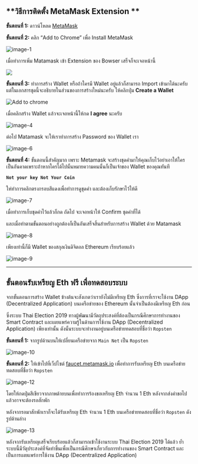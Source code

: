 ## **วิธีการติดตั้ง MetaMask Extension **

**ขั้นตอนที่ 1:** ดาวน์โหลด <a href="https://metamask.io" target="_blank" rel="noopener noreferrer">MetaMask</a>

**ขั้นตอนที่ 2:** คลิก “Add to Chrome” เพื่อ Install MetaMask

![image-1](./images/image-1.png)

เมื่อทำการเพิ่ม Matamask เข้า Extension ของ Bowser เสร็จก็จะเจอหน้านี้

<img src="../assets/images/image-2.png"/>

**ขั้นตอนที่ 3:** ทำการสร้าง Wallet หรือถ้าใครมี Wallet อยู่แล้วก็สามารถ Import
เข้ามาได้นะครับแต่ในเอกสารชุดนี้จะอธิบายในส่วนของการสร้างใหม่นะครับ ให้คลิกปุ่ม **Create a Wallet**

![Add to chrome](./images/image-3.png)

เมื่อคลิกสร้าง Wallet แล้วจะเจอหน้านี้ให้กด **I agree** นะครับ

![image-4](./images/image-4.png)

ต่อไป Matamask จะให้เราทำการสร้าง Password ของ Wallet เรา

![image-6](./images/image-6.png)

**ขั้นตอนที่ 4:** ขั้นตอนนี้สำคัญมาก เพราะ Metamask จะสร้างชุดคำมาให้คุณเก็บไว้อย่าเอาให้ใครเป็นอันคาดเพราะถ้าหากใครได้ไปนั้นหมายความคนนั้นก็เป็นเจ้าของ Wallet ของคุณทันที

**`Not your key Not Your Coin`**

ให่ทำการคลิกตรงกรอบสีแดงเพื่อทำการดูชุดคำ และต้องเก็บรักษาไว้ให้ดี

![image-7](./images/image-7.png)

เมื่อทำการเก็บชุดคำไว้แล้วก็กด ถัดไป จะเจอหน้าให้ Confirm ชุดคำที่ได้

และเมื่อทำตามขั้นตอนอย่างถูกต้องก็เป็นอันเสร็จสิ้นสำหรับการสร้าง Wallet ด้วย Matamask

![image-8](./images/image-8.png)

เพียงเท่านี้ก็มี Wallet ของสกุลเงินดิจิตอล Ethereum เรียบร้อยแล้ว

![image-9](./images/image-9.png)

---

## **ขั้นตอนรับเหรียญ Eth ฟรี เพื่อทดสอบระบบ**

จากขั้นตอนการสร้าง Wallet ข้างต้นจะสังเกตว่าเรายังไม่มีเหรียญ Eth ซึ่งการที่เราจะใช้งาน DApp (Decentralized Application) บนเครือข่ายของ Ethereum นั้นจำเป็นต้องมีเหรียญ Eth ก่อน

ซึ่งระบบ Thai Election 2019 ทางผู้พัฒนามีวัตถุประสงค์ที่ต้องเป็นกรณีศึกษาการทำงานของ Smart Contract และเผยแพร่ความรู้ในด้านการใช้งาน DApp (Decentralized Application) เพียงเท่านั้น ดังนั้นระบบจะทำงานอยู่บนเครือข่ายทดสอบที่ชื่อว่า `Ropsten`

**ขั้นตอนที่ 1:** จากรูปด้านบนให้เปลี่ยนเครือข่ายจาก `Main Net` เป็น `Ropsten`

![image-10](./images/image-10.png)

**ขั้นตอนที่ 2:** ให้เข้าไปที่เว็ปไซต์ <a href="https://faucet.metamask.io" target="_blank" rel="noopener noreferrer">faucet.metamask.io</a> เพื่อทำการรับเหรียญ Eth บนเครือข่ายทดสอบที่ชื่อว่า `Ropsten`

![image-12](./images/image-12.png)

โดยให้กดปุ่มสีเขียวจากภาพด้ายบนเพื่อทำการร้องขอเหรียญ Eth จำนวน 1 Eth หลังจากส่งคำขอไปแล้วอาจจะต้องรอสักพัก

หลังจากรอมาสักพักเราก็จะได้รับเหรียญ Eth จำนวน 1 Eth บนเครือข่ายทดสอบที่ชื่อว่า `Ropsten` ดังรูปด้านล่าง

![image-13](./images/image-13.png)

หลังจากรับเหรียญเสร็จเรียบร้อยแล้วก็สามารถเข้าใช้งานระบบ Thai Election 2019 ได้แล้ว ย้ำระบบนี้มีวัตุประสงค์ที่จัดทำขึ้นเพื่อเป็นกรณีศึกษาเกี่ยวกับการทำงานของ Smart Contract และเป็นการเผยแพร่การใช้งาน DApp (Decentralized Application)
